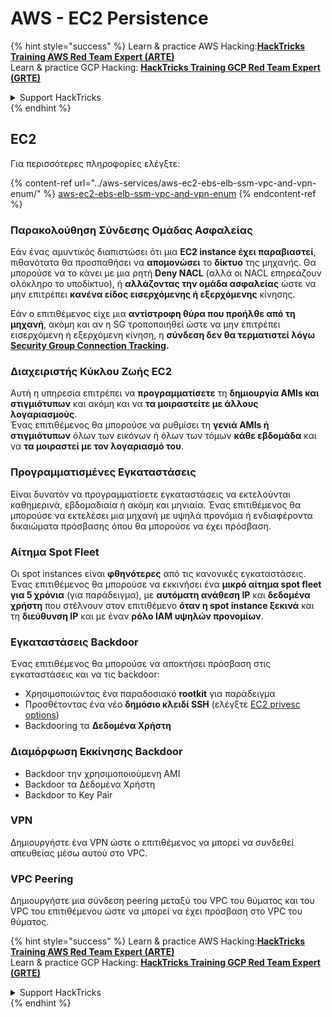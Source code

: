 # AWS - EC2 Persistence

{% hint style="success" %}
Learn & practice AWS Hacking:<img src="../../../.gitbook/assets/image (1).png" alt="" data-size="line">[**HackTricks Training AWS Red Team Expert (ARTE)**](https://training.hacktricks.xyz/courses/arte)<img src="../../../.gitbook/assets/image (1).png" alt="" data-size="line">\
Learn & practice GCP Hacking: <img src="../../../.gitbook/assets/image (2).png" alt="" data-size="line">[**HackTricks Training GCP Red Team Expert (GRTE)**<img src="../../../.gitbook/assets/image (2).png" alt="" data-size="line">](https://training.hacktricks.xyz/courses/grte)

<details>

<summary>Support HackTricks</summary>

* Check the [**subscription plans**](https://github.com/sponsors/carlospolop)!
* **Join the** 💬 [**Discord group**](https://discord.gg/hRep4RUj7f) or the [**telegram group**](https://t.me/peass) or **follow** us on **Twitter** 🐦 [**@hacktricks\_live**](https://twitter.com/hacktricks\_live)**.**
* **Share hacking tricks by submitting PRs to the** [**HackTricks**](https://github.com/carlospolop/hacktricks) and [**HackTricks Cloud**](https://github.com/carlospolop/hacktricks-cloud) github repos.

</details>
{% endhint %}

## EC2

Για περισσότερες πληροφορίες ελέγξτε:

{% content-ref url="../aws-services/aws-ec2-ebs-elb-ssm-vpc-and-vpn-enum/" %}
[aws-ec2-ebs-elb-ssm-vpc-and-vpn-enum](../aws-services/aws-ec2-ebs-elb-ssm-vpc-and-vpn-enum/)
{% endcontent-ref %}

### Παρακολούθηση Σύνδεσης Ομάδας Ασφαλείας

Εάν ένας αμυντικός διαπιστώσει ότι μια **EC2 instance έχει παραβιαστεί**, πιθανότατα θα προσπαθήσει να **απομονώσει** το **δίκτυο** της μηχανής. Θα μπορούσε να το κάνει με μια ρητή **Deny NACL** (αλλά οι NACL επηρεάζουν ολόκληρο το υποδίκτυο), ή **αλλάζοντας την ομάδα ασφαλείας** ώστε να μην επιτρέπει **κανένα είδος εισερχόμενης ή εξερχόμενης** κίνησης.

Εάν ο επιτιθέμενος είχε μια **αντίστροφη θύρα που προήλθε από τη μηχανή**, ακόμη και αν η SG τροποποιηθεί ώστε να μην επιτρέπει εισερχόμενη ή εξερχόμενη κίνηση, η **σύνδεση δεν θα τερματιστεί λόγω** [**Security Group Connection Tracking**](https://docs.aws.amazon.com/AWSEC2/latest/UserGuide/security-group-connection-tracking.html)**.**

### Διαχειριστής Κύκλου Ζωής EC2

Αυτή η υπηρεσία επιτρέπει να **προγραμματίσετε** τη **δημιουργία AMIs και στιγμιότυπων** και ακόμη και να **τα μοιραστείτε με άλλους λογαριασμούς**.\
Ένας επιτιθέμενος θα μπορούσε να ρυθμίσει τη **γενιά AMIs ή στιγμιότυπων** όλων των εικόνων ή όλων των τόμων **κάθε εβδομάδα** και να **τα μοιραστεί με τον λογαριασμό του**.

### Προγραμματισμένες Εγκαταστάσεις

Είναι δυνατόν να προγραμματίσετε εγκαταστάσεις να εκτελούνται καθημερινά, εβδομαδιαία ή ακόμη και μηνιαία. Ένας επιτιθέμενος θα μπορούσε να εκτελέσει μια μηχανή με υψηλά προνόμια ή ενδιαφέροντα δικαιώματα πρόσβασης όπου θα μπορούσε να έχει πρόσβαση.

### Αίτημα Spot Fleet

Οι spot instances είναι **φθηνότερες** από τις κανονικές εγκαταστάσεις. Ένας επιτιθέμενος θα μπορούσε να εκκινήσει ένα **μικρό αίτημα spot fleet για 5 χρόνια** (για παράδειγμα), με **αυτόματη ανάθεση IP** και **δεδομένα χρήστη** που στέλνουν στον επιτιθέμενο **όταν η spot instance ξεκινά** και τη **διεύθυνση IP** και με έναν **ρόλο IAM υψηλών προνομίων**.

### Εγκαταστάσεις Backdoor

Ένας επιτιθέμενος θα μπορούσε να αποκτήσει πρόσβαση στις εγκαταστάσεις και να τις backdoor:

* Χρησιμοποιώντας ένα παραδοσιακό **rootkit** για παράδειγμα
* Προσθέτοντας ένα νέο **δημόσιο κλειδί SSH** (ελέγξτε [EC2 privesc options](../aws-privilege-escalation/aws-ec2-privesc.md))
* Backdooring τα **Δεδομένα Χρήστη**

### **Διαμόρφωση Εκκίνησης Backdoor**

* Backdoor την χρησιμοποιούμενη AMI
* Backdoor τα Δεδομένα Χρήστη
* Backdoor το Key Pair

### VPN

Δημιουργήστε ένα VPN ώστε ο επιτιθέμενος να μπορεί να συνδεθεί απευθείας μέσω αυτού στο VPC.

### VPC Peering

Δημιουργήστε μια σύνδεση peering μεταξύ του VPC του θύματος και του VPC του επιτιθέμενου ώστε να μπορεί να έχει πρόσβαση στο VPC του θύματος.

{% hint style="success" %}
Learn & practice AWS Hacking:<img src="../../../.gitbook/assets/image (1).png" alt="" data-size="line">[**HackTricks Training AWS Red Team Expert (ARTE)**](https://training.hacktricks.xyz/courses/arte)<img src="../../../.gitbook/assets/image (1).png" alt="" data-size="line">\
Learn & practice GCP Hacking: <img src="../../../.gitbook/assets/image (2).png" alt="" data-size="line">[**HackTricks Training GCP Red Team Expert (GRTE)**<img src="../../../.gitbook/assets/image (2).png" alt="" data-size="line">](https://training.hacktricks.xyz/courses/grte)

<details>

<summary>Support HackTricks</summary>

* Check the [**subscription plans**](https://github.com/sponsors/carlospolop)!
* **Join the** 💬 [**Discord group**](https://discord.gg/hRep4RUj7f) or the [**telegram group**](https://t.me/peass) or **follow** us on **Twitter** 🐦 [**@hacktricks\_live**](https://twitter.com/hacktricks\_live)**.**
* **Share hacking tricks by submitting PRs to the** [**HackTricks**](https://github.com/carlospolop/hacktricks) and [**HackTricks Cloud**](https://github.com/carlospolop/hacktricks-cloud) github repos.

</details>
{% endhint %}
